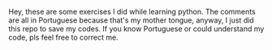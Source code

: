 Hey, these are some exercises I did while learning python. 
The comments are all in Portuguese because that's my mother tongue, anyway, I just did this repo to save my codes.
If you know Portuguese or could understand my code, pls feel free to correct me.
